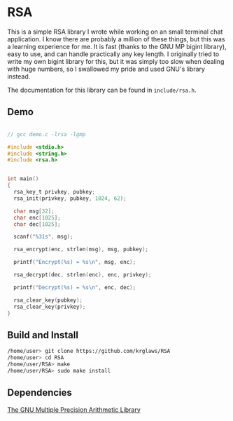 # RSA
This is a simple RSA library I wrote while working on an small terminal chat application. I know there are probably a million of these things, but this was a learning experience for me. It is fast (thanks to the GNU MP bigint library), easy to use, and can handle practically any key length. I originally tried to write my own bigint library for this, but it was simply too slow when dealing with huge numbers, so I swallowed my pride and used GNU's library instead.

The documentation for this library can be found in `include/rsa.h`.

## Demo
```c

// gcc demo.c -lrsa -lgmp

#include <stdio.h>
#include <string.h>
#include <rsa.h>


int main()
{
  rsa_key_t privkey, pubkey;
  rsa_init(privkey, pubkey, 1024, 62);

  char msg[32];
  char enc[1025];
  char dec[1025];

  scanf("%31s", msg);

  rsa_encrypt(enc, strlen(msg), msg, pubkey);

  printf("Encrypt(%s) = %s\n", msg, enc);

  rsa_decrypt(dec, strlen(enc), enc, privkey);

  printf("Decrypt(%s) = %s\n", enc, dec);

  rsa_clear_key(pubkey);
  rsa_clear_key(privkey);
}
```

## Build and Install
```sh
/home/user> git clone https://github.com/krglaws/RSA
/home/user> cd RSA
/home/user/RSA> make
/home/user/RSA> sudo make install
```

## Dependencies
[The GNU Multiple Precision Arithmetic Library](https://gmplib.org/)

